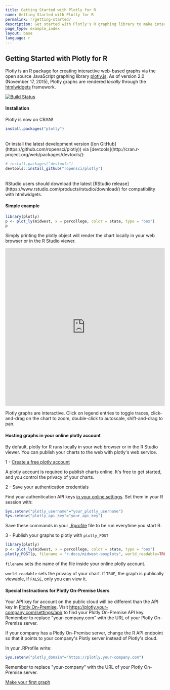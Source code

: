 ```yaml
---
title: Getting Started with Plotly for R
name: Getting Started with Plotly for R
permalink: r/getting-started/
description: Get started with Plotly's R graphing library to make interactive, publication-quality graphs online.
page_type: example_index
layout: base
language: r
---
```


## Getting Started with Plotly for R

Plotly is an R package for creating interactive web-based graphs via the open source JavaScript graphing library [plotly.js](http://plot.ly/javascript).
As of version 2.0 (November 17, 2015), Plotly graphs are rendered *locally* through the [htmlwidgets](http://www.htmlwidgets.org/) framework.


<a href="https://travis-ci.org/ropensci/plotly">
    <img alt="Build Status" style="margin: 0;" src="https://travis-ci.org/ropensci/plotly.png?branch=master">
</a>

#### Installation

Plotly is now on CRAN!

```r
install.packages("plotly")
```
<br>
Or install the latest development version ([on GitHub](https://github.com/ropensci/plotly)) via [devtools](http://cran.r-project.org/web/packages/devtools/):

```r
# install.packages("devtools")
devtools::install_github("ropensci/plotly")
```
<br>
RStudio users should download the latest [RStudio release](https://www.rstudio.com/products/rstudio/download/) for compatibility with htmlwidgets.


#### Simple example


```r
library(plotly)
p <- plot_ly(midwest, x = percollege, color = state, type = "box")
p
```

Simply printing the plotly object will render the chart locally in your web browser or in the R Studio viewer.

<iframe style="border: none; width: 100%; height: 500px;" src="https://plot.ly/~chriddyp/1799.embed"></iframe>

Plotly graphs are interactive. Click on legend entries to toggle traces, click-and-drag on the chart to zoom, double-click to autoscale, shift-and-drag to pan.

#### Hosting graphs in your online plotly account

By default, plotly for R runs locally in your web browser or in the R Studio viewer.
You can publish your charts to the web with plotly's web service.

1 - [Create a free plotly account](https://plot.ly/ssu)

A plotly account is required to publish charts online. It's free to get started, and you control the privacy of your charts.


2 - Save your authentication credentials

Find your authentication API keys [in your online settings](https://plot.ly/settings/api). Set them in your R session with:

```r
Sys.setenv("plotly_username"="your_plotly_username")
Sys.setenv("plotly_api_key"="your_api_key")
```

Save these commands in your [.Rprofile](http://www.statmethods.net/interface/customizing.html) file to be run everytime you start R.

3 - Publish your graphs to plotly with `plotly_POST`

```r
library(plotly)
p <- plot_ly(midwest, x = percollege, color = state, type = "box")
plotly_POST(p, filename = "r-docs/midwest-boxplots", world_readable=TRUE)
```

`filename` sets the name of the file inside your online plotly account.

`world_readable` sets the privacy of your chart. If `TRUE`, the graph is publically viewable, if `FALSE`, only you can view it.

#### Special Instructions for Plotly On-Premise Users

Your API key for account on the public cloud will be different than the API key in [Plotly On-Premise](https://plot.ly/product/enterprise/). Visit <https://plotly.your-company.com/settings/api/> to find your Plotly On-Premise API key. Remember to replace "your-company.com" with the URL of your Plotly On-Premise server.

If your company has a Plotly On-Premise server, change the R API endpoint so that it points to your company's Plotly server instead of Plotly's cloud.

In your .RProfile write:

```r
Sys.setenv("plotly_domain"="https://plotly.your-company.com")
```

Remember to replace "your-company" with the URL of your Plotly On-Premise server.

<div class="row centered btnrow">
    <a href="/r/" class="button no_underline">Make your first graph</a>
</div>

